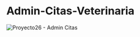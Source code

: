 ﻿# Admin-Citas-Veterinaria

 
![Proyecto26 - Admin Citas](https://github.com/user-attachments/assets/1874b5b8-df6c-47d2-8901-f32885ad42af)
